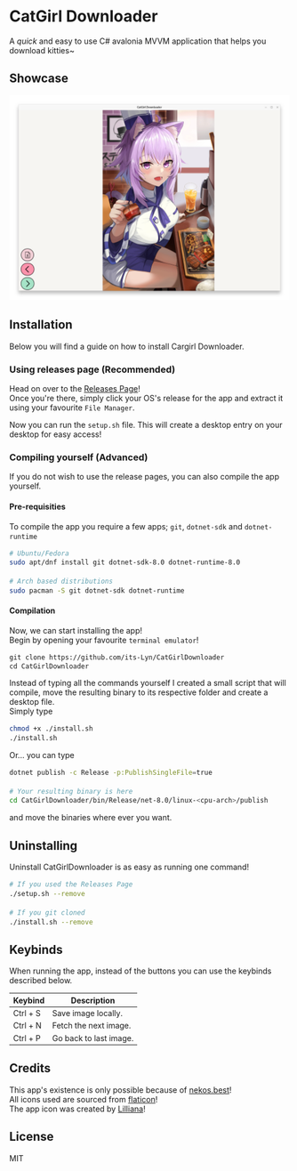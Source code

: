 # CatGirl Downloader

A *quick* and easy to use C# avalonia MVVM application that helps you download kitties~

## Showcase
![Catgirl Downloader being used.](./Github/Showcase.png)

## Installation
Below you will find a guide on how to install Cargirl Downloader.

### Using releases page (Recommended)
Head on over to the [Releases Page](https://github.com/its-Lyn/CatGirlDownloader/releases)! <br>
Once you're there, simply click your OS's release for the app and extract it using your favourite `File Manager`. <br>

Now you can run the `setup.sh` file. This will create a desktop entry on your desktop for easy access!

### Compiling yourself (Advanced)
If you do not wish to use the release pages, you can also compile the app yourself.

#### Pre-requisities
To compile the app you require a few apps; `git`, `dotnet-sdk` and `dotnet-runtime`

```bash
# Ubuntu/Fedora
sudo apt/dnf install git dotnet-sdk-8.0 dotnet-runtime-8.0

# Arch based distributions
sudo pacman -S git dotnet-sdk dotnet-runtime
```

#### Compilation
Now, we can start installing the app! <br>
Begin by opening your favourite `terminal emulator`!

```
git clone https://github.com/its-Lyn/CatGirlDownloader
cd CatGirlDownloader
```

Instead of typing all the commands yourself I created a small script that will compile, move the resulting binary to its respective folder and create a desktop file. <br>
Simply type
```bash
chmod +x ./install.sh
./install.sh
```
Or... you can type 
```bash
dotnet publish -c Release -p:PublishSingleFile=true

# Your resulting binary is here
cd CatGirlDownloader/bin/Release/net-8.0/linux-<cpu-arch>/publish
```
and move the binaries where ever you want.

## Uninstalling
Uninstall CatGirlDownloader is as easy as running one command!
```bash
# If you used the Releases Page
./setup.sh --remove

# If you git cloned
./install.sh --remove
```

## Keybinds
When running the app, instead of the buttons you can use the keybinds described below.

| Keybind  | Description            |
|----------|------------------------|
| Ctrl + S | Save image locally.    |
| Ctrl + N | Fetch the next image.  |
| Ctrl + P | Go back to last image. |  

## Credits
This app's existence is only possible because of [nekos.best](https://nekos.best/)! <br>
All icons used are sourced from [flaticon](https://www.flaticon.com)! <br>
The app icon was created by [Lilliana](https://github.com/lilyyllyyllyly)!

## License
MIT
